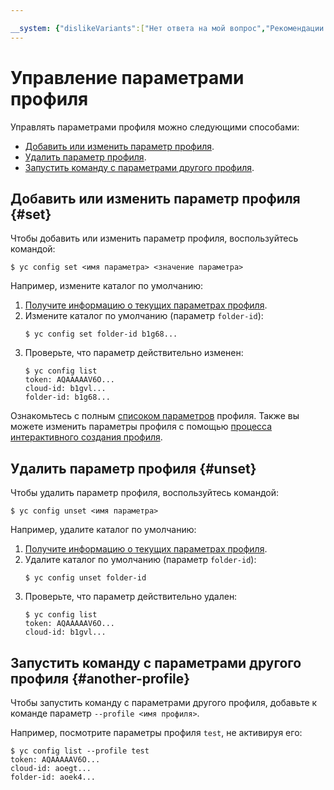 ```yaml
---

__system: {"dislikeVariants":["Нет ответа на мой вопрос","Рекомендации не помогли","Содержание не соответствует заголовку","Другое"]}
---
```

# Управление параметрами профиля

Управлять параметрами профиля можно следующими способами: 
- [Добавить или изменить параметр профиля](#set).
- [Удалить параметр профиля](#unset).
- [Запустить команду с параметрами другого профиля](#another-profile).

## Добавить или изменить параметр профиля {#set}

Чтобы добавить или изменить параметр профиля, воспользуйтесь командой: 

```
$ yc config set <имя параметра> <значение параметра>
```

Например, измените каталог по умолчанию:
1. [Получите информацию о текущих параметрах профиля](profile-list.md#profile-get).
1. Измените каталог по умолчанию (параметр `folder-id`): 
    ```
    $ yc config set folder-id b1g68...
    ```
1. Проверьте, что параметр действительно изменен:
    ```
    $ yc config list
    token: AQAAAAAV6O...
    cloud-id: b1gvl...
    folder-id: b1g68...
    ```
    
Ознакомьтесь с полным [списоком параметров](../../concepts/core-properties.md) профиля. Также вы можете изменить параметры профиля с помощью [процесса интерактивного создания профиля](profile-create.md#interactive-create).

## Удалить параметр профиля {#unset}

Чтобы удалить параметр профиля, воспользуйтесь командой: 

```
$ yc config unset <имя параметра>
```

Например, удалите каталог по умолчанию:
1. [Получите информацию о текущих параметрах профиля](profile-list.md#profile-get).
1. Удалите каталог по умолчанию (параметр `folder-id`): 
    ```
    $ yc config unset folder-id
    ```
1.  Проверьте, что параметр действительно удален:
    ```
    $ yc config list
    token: AQAAAAAV6O...
    cloud-id: b1gvl...
    ```
    
## Запустить команду с параметрами другого профиля {#another-profile}

Чтобы запустить команду с параметрами другого профиля, добавьте к команде параметр `--profile <имя профиля>`.

Например, посмотрите параметры профиля `test`, не активируя его: 

```
$ yc config list --profile test
token: AQAAAAAV6O...
cloud-id: aoegt...
folder-id: aoek4...
```


